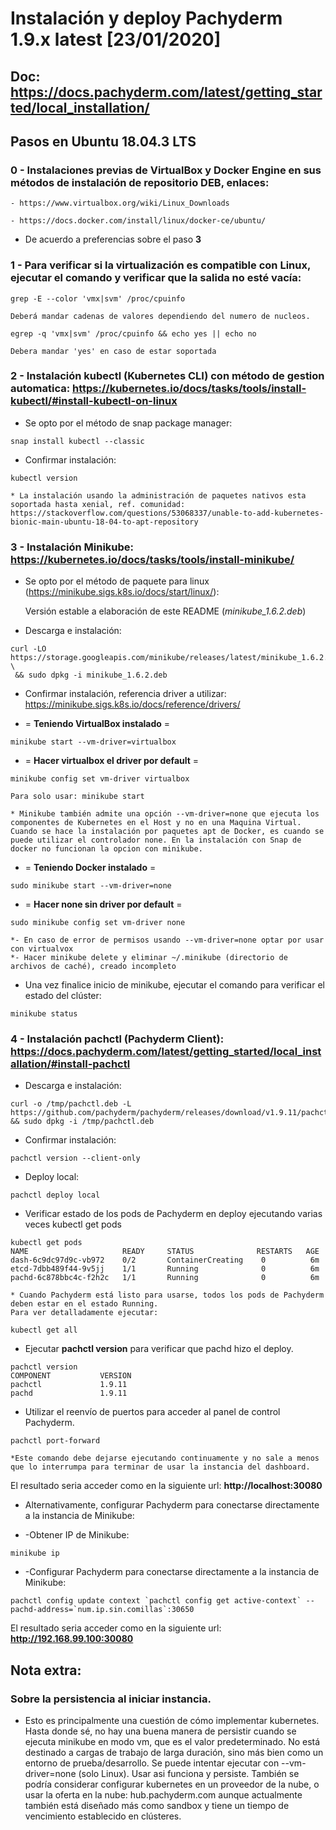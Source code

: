 
# Instalación y deploy Pachyderm 1.9.x latest [23/01/2020]

## Doc: https://docs.pachyderm.com/latest/getting_started/local_installation/

## **Pasos en Ubuntu 18.04.3 LTS**

### **0** - Instalaciones previas de VirtualBox y Docker Engine en sus métodos de instalación de repositorio DEB, enlaces:

    - https://www.virtualbox.org/wiki/Linux_Downloads

    - https://docs.docker.com/install/linux/docker-ce/ubuntu/

* De acuerdo a preferencias sobre el paso **3**

### **1** - Para verificar si la virtualización es compatible con Linux, ejecutar el comando y verificar que la salida no esté vacía:

```shell
grep -E --color 'vmx|svm' /proc/cpuinfo
```

    Deberá mandar cadenas de valores dependiendo del numero de nucleos.

```shell
egrep -q 'vmx|svm' /proc/cpuinfo && echo yes || echo no
```
    Debera mandar 'yes' en caso de estar soportada    

### **2** - Instalación kubectl (Kubernetes CLI) con método de gestion automatica: https://kubernetes.io/docs/tasks/tools/install-kubectl/#install-kubectl-on-linux

- Se opto por el método de snap package manager:
```shell
snap install kubectl --classic
```
- Confirmar instalación:
```shell
kubectl version
```

    * La instalación usando la administración de paquetes nativos esta soportada hasta xenial, ref. comunidad: https://stackoverflow.com/questions/53068337/unable-to-add-kubernetes-bionic-main-ubuntu-18-04-to-apt-repository

 ### **3** - Instalación Minikube: https://kubernetes.io/docs/tasks/tools/install-minikube/

 - Se opto por el método de paquete para linux (https://minikube.sigs.k8s.io/docs/start/linux/): 

    Versión estable a elaboración de este README (*minikube_1.6.2.deb*)

 - Descarga e instalación:
```shell
curl -LO https://storage.googleapis.com/minikube/releases/latest/minikube_1.6.2.deb \
 && sudo dpkg -i minikube_1.6.2.deb
```
- Confirmar instalación, referencia driver a utilizar: https://minikube.sigs.k8s.io/docs/reference/drivers/
    
- = **Teniendo VirtualBox instalado** =
```shell
minikube start --vm-driver=virtualbox
```
- = **Hacer virtualbox el driver por default** =
```shell
minikube config set vm-driver virtualbox
```    
    
    Para solo usar: minikube start

    * Minikube también admite una opción --vm-driver=none que ejecuta los componentes de Kubernetes en el Host y no en una Maquina Virtual. Cuando se hace la instalación por paquetes apt de Docker, es cuando se puede utilizar el controlador none. En la instalación con Snap de docker no funcionan la opcion con minikube.

- = **Teniendo Docker instalado** =
```shell
sudo minikube start --vm-driver=none
```
- = **Hacer none sin driver por default** =
```shell
sudo minikube config set vm-driver none
```

    *- En caso de error de permisos usando --vm-driver=none optar por usar con virtualvox
    *- Hacer minikube delete y eliminar ~/.minikube (directorio de archivos de caché), creado incompleto

- Una vez finalice inicio de minikube, ejecutar el comando para verificar el estado del clúster:
```shell
minikube status
```

### **4** - Instalación pachctl (Pachyderm Client): https://docs.pachyderm.com/latest/getting_started/local_installation/#install-pachctl

- Descarga e instalación:
```shell
curl -o /tmp/pachctl.deb -L https://github.com/pachyderm/pachyderm/releases/download/v1.9.11/pachctl_1.9.11_amd64.deb && sudo dpkg -i /tmp/pachctl.deb
```

- Confirmar instalación:
```shell
pachctl version --client-only
```

- Deploy local:
```shell
pachctl deploy local
```

- Verificar estado de los pods de Pachyderm en deploy ejecutando varias veces kubectl get pods
```shell
kubectl get pods
NAME                     READY     STATUS              RESTARTS   AGE
dash-6c9dc97d9c-vb972    0/2       ContainerCreating    0          6m
etcd-7dbb489f44-9v5jj    1/1       Running              0          6m
pachd-6c878bbc4c-f2h2c   1/1       Running              0          6m
```
    * Cuando Pachyderm está listo para usarse, todos los pods de Pachyderm deben estar en el estado Running.
    Para ver detalladamente ejecutar:
```shell
kubectl get all
```    

- Ejecutar **pachctl version** para verificar que pachd hizo el deploy.
```shell
pachctl version
COMPONENT           VERSION
pachctl             1.9.11
pachd               1.9.11
```

- Utilizar el reenvío de puertos para acceder al panel de control Pachyderm.
```shell
pachctl port-forward
```
    *Este comando debe dejarse ejecutando continuamente y no sale a menos que lo interrumpa para terminar de usar la instancia del dashboard.

El resultado seria acceder como en la siguiente url: **http://localhost:30080**

- Alternativamente, configurar Pachyderm para conectarse directamente a la instancia de Minikube:

- -Obtener IP de Minikube:
```shell
minikube ip
```

- -Configurar Pachyderm para conectarse directamente a la instancia de Minikube:
```shell
pachctl config update context `pachctl config get active-context` --pachd-address=`num.ip.sin.comillas`:30650
```

El resultado seria acceder como en la siguiente url: **http://192.168.99.100:30080**

## Nota extra:
### Sobre la persistencia al iniciar instancia.

- Esto es principalmente una cuestión de cómo implementar kubernetes. Hasta donde sé, no hay una buena manera de persistir cuando se ejecuta minikube en modo vm, que es el valor predeterminado. No está destinado a cargas de trabajo de larga duración, sino más bien como un entorno de prueba/desarrollo. Se puede intentar ejecutar con --vm-driver=none (solo Linux). Usar asi funciona y persiste. También se podría considerar configurar kubernetes en un proveedor de la nube, o usar la oferta en la nube: hub.pachyderm.com aunque actualmente también está diseñado más como sandbox y tiene un tiempo de vencimiento establecido en clústeres.